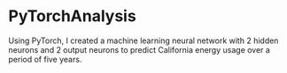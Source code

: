 # PyTorchAnalysis
Using PyTorch, I created a machine learning neural network with 2 hidden neurons and 2 output neurons to predict California energy usage over a period of five years.
